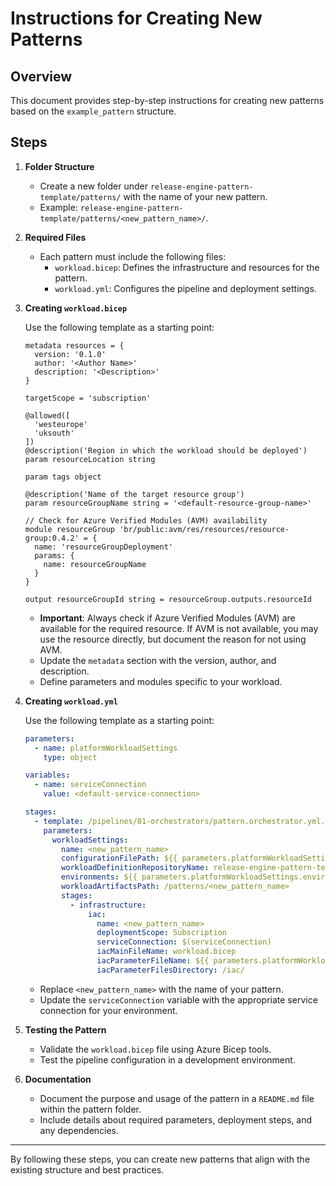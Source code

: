 # Instructions for Creating New Patterns

## Overview

This document provides step-by-step instructions for creating new patterns based on the `example_pattern` structure.

## Steps

1. **Folder Structure**
   - Create a new folder under `release-engine-pattern-template/patterns/` with the name of your new pattern.
   - Example: `release-engine-pattern-template/patterns/<new_pattern_name>/`.

2. **Required Files**
   - Each pattern must include the following files:
     - `workload.bicep`: Defines the infrastructure and resources for the pattern.
     - `workload.yml`: Configures the pipeline and deployment settings.

3. **Creating `workload.bicep`**

   Use the following template as a starting point:

   ```bicep
   metadata resources = {
     version: '0.1.0'
     author: '<Author Name>'
     description: '<Description>'
   }

   targetScope = 'subscription'

   @allowed([
     'westeurope'
     'uksouth'
   ])
   @description('Region in which the workload should be deployed')
   param resourceLocation string

   param tags object

   @description('Name of the target resource group')
   param resourceGroupName string = '<default-resource-group-name>'

   // Check for Azure Verified Modules (AVM) availability
   module resourceGroup 'br/public:avm/res/resources/resource-group:0.4.2' = {
     name: 'resourceGroupDeployment'
     params: {
       name: resourceGroupName
     }
   }

   output resourceGroupId string = resourceGroup.outputs.resourceId
   ```

   - **Important**: Always check if Azure Verified Modules (AVM) are available for the required resource. If AVM is not available, you may use the resource directly, but document the reason for not using AVM.
   - Update the `metadata` section with the version, author, and description.
   - Define parameters and modules specific to your workload.

4. **Creating `workload.yml`**

   Use the following template as a starting point:

   ```yaml
   parameters:
     - name: platformWorkloadSettings
       type: object

   variables:
     - name: serviceConnection
       value: <default-service-connection>

   stages:
     - template: /pipelines/01-orchestrators/pattern.orchestrator.yml.yml@release-engine-core
       parameters:
         workloadSettings:
           name: <new_pattern_name>
           configurationFilePath: ${{ parameters.platformWorkloadSettings.configurationFilePath }}
           workloadDefinitionRepositoryName: release-engine-pattern-template
           environments: ${{ parameters.platformWorkloadSettings.environments }}
           workloadArtifactsPath: /patterns/<new_pattern_name>
           stages:
             - infrastructure:
                 iac:
                   name: <new_pattern_name>
                   deploymentScope: Subscription
                   serviceConnection: $(serviceConnection)
                   iacMainFileName: workload.bicep
                   iacParameterFileName: ${{ parameters.platformWorkloadSettings.iacParameterFileName }}
                   iacParameterFilesDirectory: /iac/
   ```

   - Replace `<new_pattern_name>` with the name of your pattern.
   - Update the `serviceConnection` variable with the appropriate service connection for your environment.

5. **Testing the Pattern**
   - Validate the `workload.bicep` file using Azure Bicep tools.
   - Test the pipeline configuration in a development environment.

6. **Documentation**
   - Document the purpose and usage of the pattern in a `README.md` file within the pattern folder.
   - Include details about required parameters, deployment steps, and any dependencies.

---

By following these steps, you can create new patterns that align with the existing structure and best practices.